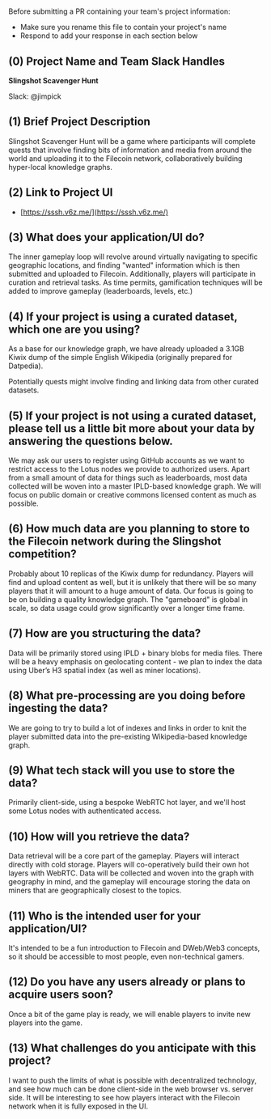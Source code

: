 # <Project Name>

Before submitting a PR containing your team's project information:
- Make sure you rename this file to contain your project's name
- Respond to add your response in each section below

## (0) Project Name and Team Slack Handles

**Slingshot Scavenger Hunt**

Slack: @jimpick

## (1) Brief Project Description

Slingshot Scavenger Hunt will be a game where participants will 
complete quests that involve finding bits of information and media
from around the world and uploading it to the Filecoin network,
collaboratively building hyper-local knowledge graphs.

## (2) Link to Project UI

* [https://sssh.v6z.me/](https://sssh.v6z.me/)

## (3) What does your application/UI do?

The inner gameplay loop will revolve around virtually navigating to specific
geographic locations, and finding "wanted" information which is then
submitted and uploaded to Filecoin. Additionally, players will
participate in curation and retrieval tasks. As time permits, gamification
techniques will be added to improve gameplay (leaderboards, levels, etc.)

## (4) If your project is using a curated dataset, which one are you using?

As a base for our knowledge graph, we have already uploaded a 3.1GB Kiwix
dump of the simple English Wikipedia (originally prepared for Datpedia).

Potentially quests might involve finding and linking data from other curated
datasets.

## (5) If your project is not using a curated dataset, please tell us a little bit more about your data by answering the questions below.

We may ask our users to register using GitHub accounts as we want to restrict
access to the Lotus nodes we provide to authorized users. Apart from a small
amount of data for things such as leaderboards, most data collected will be
woven into a master IPLD-based knowledge graph. We will focus on public domain
or creative commons licensed content as much as possible.

## (6) How much data are you planning to store to the Filecoin network during the Slingshot competition?

Probably about 10 replicas of the Kiwix dump for redundancy. Players will find and
upload content as well, but it is unlikely that there will be so many players that
it will amount to a huge amount of data. Our focus is going to be on building a
quality knowledge graph. The "gameboard" is global in scale, so data usage could grow
significantly over a longer time frame.

## (7) How are you structuring the data?

Data will be primarily stored using IPLD + binary blobs for media files. There
will be a heavy emphasis on geolocating content - we plan to index the data
using Uber’s H3 spatial index (as well as miner locations).

## (8) What pre-processing are you doing before ingesting the data?

We are going to try to build a lot of indexes and links in order to knit the
player submitted data into the pre-existing Wikipedia-based knowledge graph.

## (9)  What tech stack will you use to store the data?

Primarily client-side, using a bespoke WebRTC hot layer, and we'll host some
Lotus nodes with authenticated access.

## (10) How will you retrieve the data?

Data retrieval will be a core part of the gameplay. Players will interact
directly with cold storage. Players will co-operatively build their own
hot layers with WebRTC. Data will be collected and woven into the graph
with geography in mind, and the gameplay will encourage storing the data
on miners that are geographically closest to the topics.

## (11) Who is the intended user for your application/UI?

It's intended to be a fun introduction to Filecoin and DWeb/Web3 concepts,
so it should be accessible to most people, even non-technical gamers.

## (12) Do you have any users already or plans to acquire users soon?

Once a bit of the game play is ready, we will enable players to invite
new players into the game.

## (13) What challenges do you anticipate with this project?

I want to push the limits of what is possible with decentralized technology,
and see how much can be done client-side in the web browser vs. server side.
It will be interesting to see how players interact with the Filecoin network
when it is fully exposed in the UI.

